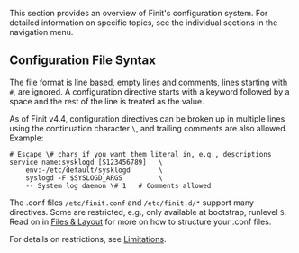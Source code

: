 This section provides an overview of Finit's configuration system. For
detailed information on specific topics, see the individual sections in
the navigation menu.


Configuration File Syntax
--------------------------

The file format is line based, empty lines and comments, lines starting
with `#`, are ignored.  A configuration directive starts with a keyword
followed by a space and the rest of the line is treated as the value.

As of Finit v4.4, configuration directives can be broken up in multiple
lines using the continuation character `\`, and trailing comments are
also allowed.  Example:

```aconf
# Escape \# chars if you want them literal in, e.g., descriptions
service name:sysklogd [S123456789]   \
    env:-/etc/default/sysklogd       \
    syslogd -F $SYSLOGD_ARGS         \
    -- System log daemon \# 1   # Comments allowed
```

The .conf files `/etc/finit.conf` and `/etc/finit.d/*` support many
directives.  Some are restricted, e.g., only available at bootstrap,
runlevel `S`.  Read on in [Files & Layout](files.md) for more on how
to structure your .conf files.

For details on restrictions, see [Limitations](limitations.md).
